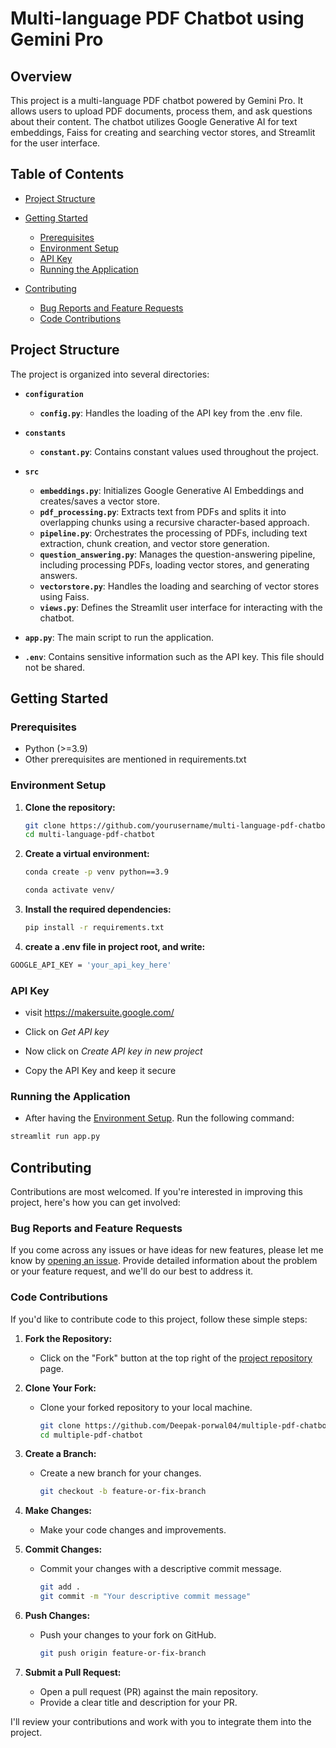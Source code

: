 # Multi-language PDF Chatbot using Gemini Pro

## Overview

This project is a multi-language PDF chatbot powered by Gemini Pro. It allows users to upload PDF documents, process them, and ask questions about their content. The chatbot utilizes Google Generative AI for text embeddings, Faiss for creating and searching vector stores, and Streamlit for the user interface.

## Table of Contents

- [Project Structure](#project-structure)
- [Getting Started](#getting-started)
  - [Prerequisites](#prerequisites)
  - [Environment Setup](#environment-setup)
  - [API Key](#api-key)
  - [Running the Application](#running-the-application)

- [Contributing](#contributing)
  - [Bug Reports and Feature Requests](#bug-reports-and-feature-requests)
  - [Code Contributions](#code-contributions)

## Project Structure

The project is organized into several directories:

- **`configuration`**
  - **`config.py`**: Handles the loading of the API key from the .env file.

- **`constants`**
  - **`constant.py`**: Contains constant values used throughout the project.

- **`src`**
  - **`embeddings.py`**: Initializes Google Generative AI Embeddings and creates/saves a vector store.
  - **`pdf_processing.py`**: Extracts text from PDFs and splits it into overlapping chunks using a recursive character-based approach.
  - **`pipeline.py`**: Orchestrates the processing of PDFs, including text extraction, chunk creation, and vector store generation.
  - **`question_answering.py`**: Manages the question-answering pipeline, including processing PDFs, loading vector stores, and generating answers.
  - **`vectorstore.py`**: Handles the loading and searching of vector stores using Faiss.
  - **`views.py`**: Defines the Streamlit user interface for interacting with the chatbot.

- **`app.py`**: The main script to run the application.

- **`.env`**: Contains sensitive information such as the API key. This file should not be shared.

## Getting Started

### Prerequisites

- Python (>=3.9)
- Other prerequisites are mentioned in requirements.txt

### Environment Setup

1. **Clone the repository:**

   ```bash
   git clone https://github.com/yourusername/multi-language-pdf-chatbot.git
   cd multi-language-pdf-chatbot

2. **Create a virtual environment:**
    ```bash
    conda create -p venv python==3.9
    ```
    ```bash
    conda activate venv/
    ```

3. **Install the required dependencies:**
    ```bash
    pip install -r requirements.txt
    ```
4. **create a .env file in project root, and write:**
```bash
GOOGLE_API_KEY = 'your_api_key_here'
```

### API Key

- visit https://makersuite.google.com/

- Click on *Get API key*

- Now click on *Create API key in new project*

- Copy the API Key and keep it secure


### Running the Application

- After having the [Environment Setup](#environment-setup). Run the following command:
```bash
streamlit run app.py
```

## Contributing

Contributions are most welcomed. If you're interested in improving this project, here's how you can get involved:

### Bug Reports and Feature Requests

If you come across any issues or have ideas for new features, please let me know by [opening an issue](https://github.com/Deepak-porwal04/multiple-pdf-chatbot/issues). Provide detailed information about the problem or your feature request, and we'll do our best to address it.

### Code Contributions

If you'd like to contribute code to this project, follow these simple steps:

1. **Fork the Repository:**
   - Click on the "Fork" button at the top right of the [project repository](https://github.com/Deepak-porwal04/multiple-pdf-chatbot) page.

2. **Clone Your Fork:**
   - Clone your forked repository to your local machine.
     ```bash
     git clone https://github.com/Deepak-porwal04/multiple-pdf-chatbot.git
     cd multiple-pdf-chatbot
     ```

3. **Create a Branch:**
   - Create a new branch for your changes.
     ```bash
     git checkout -b feature-or-fix-branch
     ```

4. **Make Changes:**
   - Make your code changes and improvements.

5. **Commit Changes:**
   - Commit your changes with a descriptive commit message.
     ```bash
     git add .
     git commit -m "Your descriptive commit message"
     ```

6. **Push Changes:**
   - Push your changes to your fork on GitHub.
     ```bash
     git push origin feature-or-fix-branch
     ```

7. **Submit a Pull Request:**
   - Open a pull request (PR) against the main repository.
   - Provide a clear title and description for your PR.

I'll review your contributions and work with you to integrate them into the project.